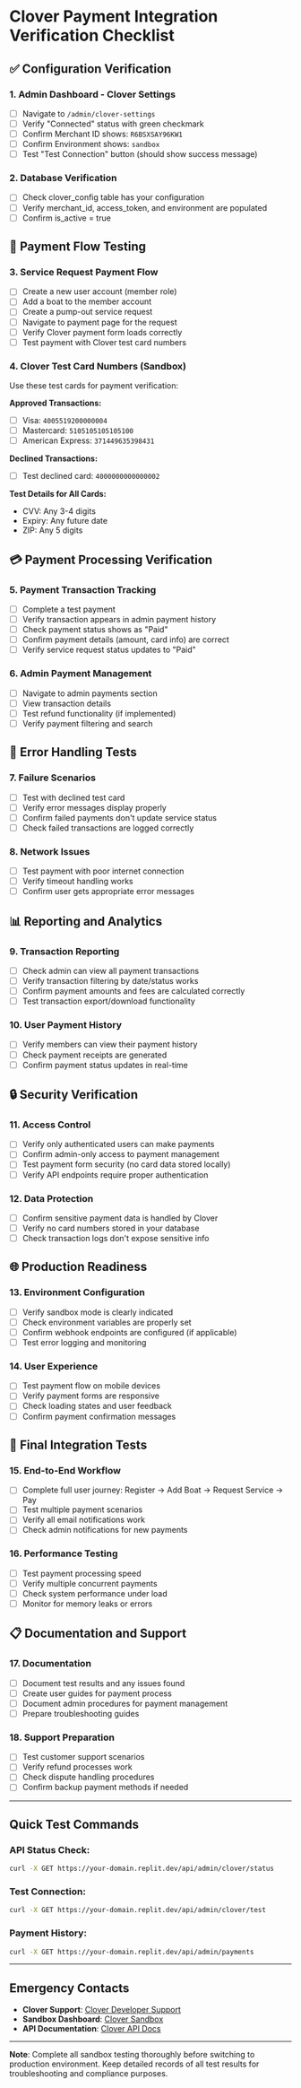 # Clover Payment Integration Verification Checklist

## ✅ Configuration Verification

### 1. Admin Dashboard - Clover Settings
- [ ] Navigate to `/admin/clover-settings`
- [ ] Verify "Connected" status with green checkmark
- [ ] Confirm Merchant ID shows: `R6BSXSAY96KW1`
- [ ] Confirm Environment shows: `sandbox`
- [ ] Test "Test Connection" button (should show success message)

### 2. Database Verification
- [ ] Check clover_config table has your configuration
- [ ] Verify merchant_id, access_token, and environment are populated
- [ ] Confirm is_active = true

## 🧪 Payment Flow Testing

### 3. Service Request Payment Flow
- [ ] Create a new user account (member role)
- [ ] Add a boat to the member account
- [ ] Create a pump-out service request
- [ ] Navigate to payment page for the request
- [ ] Verify Clover payment form loads correctly
- [ ] Test payment with Clover test card numbers

### 4. Clover Test Card Numbers (Sandbox)
Use these test cards for payment verification:

**Approved Transactions:**
- [ ] Visa: `4005519200000004`
- [ ] Mastercard: `5105105105105100` 
- [ ] American Express: `371449635398431`

**Declined Transactions:**
- [ ] Test declined card: `4000000000000002`

**Test Details for All Cards:**
- CVV: Any 3-4 digits
- Expiry: Any future date
- ZIP: Any 5 digits

## 💳 Payment Processing Verification

### 5. Payment Transaction Tracking
- [ ] Complete a test payment
- [ ] Verify transaction appears in admin payment history
- [ ] Check payment status shows as "Paid"
- [ ] Confirm payment details (amount, card info) are correct
- [ ] Verify service request status updates to "Paid"

### 6. Admin Payment Management
- [ ] Navigate to admin payments section
- [ ] View transaction details
- [ ] Test refund functionality (if implemented)
- [ ] Verify payment filtering and search

## 🔧 Error Handling Tests

### 7. Failure Scenarios
- [ ] Test with declined test card
- [ ] Verify error messages display properly
- [ ] Confirm failed payments don't update service status
- [ ] Check failed transactions are logged correctly

### 8. Network Issues
- [ ] Test payment with poor internet connection
- [ ] Verify timeout handling works
- [ ] Confirm user gets appropriate error messages

## 📊 Reporting and Analytics

### 9. Transaction Reporting
- [ ] Check admin can view all payment transactions
- [ ] Verify transaction filtering by date/status works
- [ ] Confirm payment amounts and fees are calculated correctly
- [ ] Test transaction export/download functionality

### 10. User Payment History
- [ ] Verify members can view their payment history
- [ ] Check payment receipts are generated
- [ ] Confirm payment status updates in real-time

## 🔒 Security Verification

### 11. Access Control
- [ ] Verify only authenticated users can make payments
- [ ] Confirm admin-only access to payment management
- [ ] Test payment form security (no card data stored locally)
- [ ] Verify API endpoints require proper authentication

### 12. Data Protection
- [ ] Confirm sensitive payment data is handled by Clover
- [ ] Verify no card numbers stored in your database
- [ ] Check transaction logs don't expose sensitive info

## 🌐 Production Readiness

### 13. Environment Configuration
- [ ] Verify sandbox mode is clearly indicated
- [ ] Check environment variables are properly set
- [ ] Confirm webhook endpoints are configured (if applicable)
- [ ] Test error logging and monitoring

### 14. User Experience
- [ ] Test payment flow on mobile devices
- [ ] Verify payment forms are responsive
- [ ] Check loading states and user feedback
- [ ] Confirm payment confirmation messages

## 🚀 Final Integration Tests

### 15. End-to-End Workflow
- [ ] Complete full user journey: Register → Add Boat → Request Service → Pay
- [ ] Test multiple payment scenarios
- [ ] Verify all email notifications work
- [ ] Check admin notifications for new payments

### 16. Performance Testing
- [ ] Test payment processing speed
- [ ] Verify multiple concurrent payments
- [ ] Check system performance under load
- [ ] Monitor for memory leaks or errors

## 📋 Documentation and Support

### 17. Documentation
- [ ] Document test results and any issues found
- [ ] Create user guides for payment process
- [ ] Document admin procedures for payment management
- [ ] Prepare troubleshooting guides

### 18. Support Preparation
- [ ] Test customer support scenarios
- [ ] Verify refund processes work
- [ ] Check dispute handling procedures
- [ ] Confirm backup payment methods if needed

---

## Quick Test Commands

### API Status Check:
```bash
curl -X GET https://your-domain.replit.dev/api/admin/clover/status
```

### Test Connection:
```bash
curl -X GET https://your-domain.replit.dev/api/admin/clover/test
```

### Payment History:
```bash
curl -X GET https://your-domain.replit.dev/api/admin/payments
```

---

## Emergency Contacts

- **Clover Support**: [Clover Developer Support](https://docs.clover.com/docs/support)
- **Sandbox Dashboard**: [Clover Sandbox](https://sandbox.dev.clover.com/)
- **API Documentation**: [Clover API Docs](https://docs.clover.com/reference)

---

**Note**: Complete all sandbox testing thoroughly before switching to production environment. Keep detailed records of all test results for troubleshooting and compliance purposes.